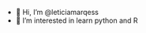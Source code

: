 - 👋 Hi, I’m @leticiamarqess
- 👀 I’m interested in learn python and R


<!---
leticiamarqess/leticiamarqess is a ✨ special ✨ repository because its `README.md` (this file) appears on your GitHub profile.
You can click the Preview link to take a look at your changes.
--->
